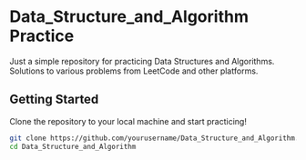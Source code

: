 # Data_Structure_and_Algorithm Practice

Just a simple repository for practicing Data Structures and Algorithms. Solutions to various problems from LeetCode and other platforms.

## Getting Started

Clone the repository to your local machine and start practicing!

```bash
git clone https://github.com/yourusername/Data_Structure_and_Algorithm.git
cd Data_Structure_and_Algorithm
